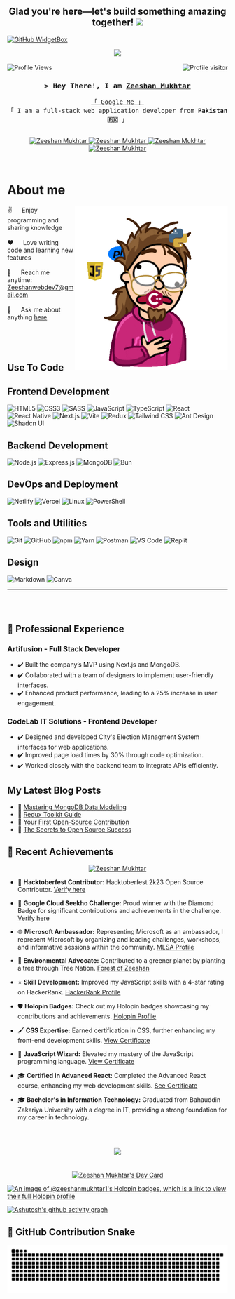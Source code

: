 <h2 align="center">
  Glad you're here—let's build something amazing together!
  <img src="https://media.giphy.com/media/hvRJCLFzcasrR4ia7z/giphy.gif" width="28">
</h2>

[![GitHub WidgetBox](https://github-widgetbox.vercel.app/api/profile?username=zeeshanMukhtar1&data=followers,repositories,stars,commits&theme=nautilus)](https://github.com/ZeeshanMukhtar1/github-widgetbox)

<p align="center">
  <a href="https://github.com/zeeshanMukhtar1"><img src="https://readme-typing-svg.herokuapp.com?font=Fira+Code&pause=1000&width=435&lines=Full+Stack+Developer;Self-taught+Developer;Microsoft+Student+Ambassador;Always+learning+%26+growing;Open-source+enthusiast"></a>
</p>

<a href="https://user-badge.committers.top/pakistan/ZeeshanMukhtar1">
  <img align="right" src="https://user-badge.committers.top/pakistan/ZeeshanMukhtar1.svg" alt="Profile visitor" />
</a>

<p align="left">
  <img src="https://visitcount.itsvg.in/api?id=ZeeshanMukhtar1&label=Profile%20Visits&pretty=true" alt="Profile Views">
</p>

<!-- Intro  -->
<h3 align="center">
  <samp>&gt; Hey There!, I am
    <b><a target="_blank" href="https://www.codewithzeeshan.me/">Zeeshan Mukhtar</a></b>
  </samp>
</h3>

<p align="center"> 
  <samp>
    <a href="https://www.google.com/search?q=Zeeshan+Mukhtar">「 Google Me 」</a>
    <br>
    「 I am a full-stack web application developer from <b>Pakistan 🇵🇰</b> 」
    <br>
    <br>
  </samp>
</p>

<p align="center">
 <a href="https://www.codewithzeeshan.me/" target="blank">
  <img src="https://img.shields.io/badge/Website-DC143C?style=for-the-badge&logo=medium&logoColor=white" alt="Zeeshan Mukhtar" />
 </a>
 <a href="https://www.linkedin.com/in/zeeshanmukhtar1/" target="_blank">
  <img src="https://img.shields.io/badge/LinkedIn-0077B5?style=for-the-badge&logo=linkedin&logoColor=white" alt="Zeeshan Mukhtar"/>
 </a>
 <a href="https://www.instagram.com/zeshanmukhtar01/" target="_blank">
  <img src="https://img.shields.io/badge/Instagram-fe4164?style=for-the-badge&logo=instagram&logoColor=white" alt="Zeeshan Mukhtar" />
 </a> 
 <a href="https://www.facebook.com/profile.php?id=100070572332885" target="_blank">
  <img src="https://img.shields.io/badge/Facebook-20BEFF?&style=for-the-badge&logo=facebook&logoColor=white" alt="Zeeshan Mukhtar" />
  </a> 
</p>
<br />

# About me

<p>
 <img align="right" width="350" src="/assets/programmer.gif" alt="Coding gif" />
  
 ✌️ &emsp; Enjoy programming and sharing knowledge<br/><br/>
 ❤️ &emsp; Love writing code and learning new features<br/><br/>
 📧 &emsp; Reach me anytime: Zeeshanwebdev7@gmail.com<br/><br/>
 💬 &emsp; Ask me about anything [here](https://github.com/ZeeshanMukhtar1/ZeeshanMukhtar1/issues)
</p>

<br/>
<br/>
<br/>

## Use To Code

## Frontend Development

![HTML5](https://img.shields.io/badge/HTML5-E34F26?style=for-the-badge&logo=html5&logoColor=white)
![CSS3](https://img.shields.io/badge/CSS3-1572B6?style=for-the-badge&logo=css3&logoColor=white)
![SASS](https://img.shields.io/badge/Sass-CC6699?style=for-the-badge&logo=sass&logoColor=white)
![JavaScript](https://img.shields.io/badge/JavaScript-F0DB4F?style=for-the-badge&labelColor=black&logo=javascript&logoColor=F0DB4F)
![TypeScript](https://img.shields.io/badge/TypeScript-007acc?style=for-the-badge&labelColor=black&logo=typescript&logoColor=007acc)
![React](https://img.shields.io/badge/React-61DBFB?style=for-the-badge&labelColor=black&logo=react&logoColor=61DBFB)
![React Native](https://img.shields.io/badge/React_Native-20232A?style=for-the-badge&logo=react&logoColor=61DAFB)
![Next.js](https://img.shields.io/badge/Next.js-000000?style=for-the-badge&logo=nextdotjs&logoColor=white)
![Vite](https://img.shields.io/badge/Vite-646CFF?style=for-the-badge&logo=vite&logoColor=white)
![Redux](https://img.shields.io/badge/Redux-593D88?style=for-the-badge&logo=redux&logoColor=white)
![Tailwind CSS](https://img.shields.io/badge/Tailwind_CSS-092749?style=for-the-badge&logo=tailwindcss&logoColor=06B6D4&labelColor=000000)
![Ant Design](https://img.shields.io/badge/AntDesign-0170FE?style=for-the-badge&logo=antdesign&logoColor=white)
![Shadcn UI](https://img.shields.io/badge/Shadcn_UI-000000?style=for-the-badge&logo=shadcnui&logoColor=white)

## Backend Development

![Node.js](https://img.shields.io/badge/Node.js-3C873A?style=for-the-badge&labelColor=black&logo=node.js&logoColor=3C873A)
![Express.js](https://img.shields.io/badge/Express.js-000000?style=for-the-badge&logo=express&logoColor=white)
![MongoDB](https://img.shields.io/badge/MongoDB-4EA94B?style=for-the-badge&logo=mongodb&logoColor=white)
![Bun](https://img.shields.io/badge/Bun-000000?style=for-the-badge&logo=bun&logoColor=white)

## DevOps and Deployment

![Netlify](https://img.shields.io/badge/Netlify-00C7B7?style=for-the-badge&logo=netlify&logoColor=white)
![Vercel](https://img.shields.io/badge/Vercel-000000?style=for-the-badge&logo=vercel&logoColor=white)
![Linux](https://img.shields.io/badge/Linux-FCC624?style=for-the-badge&logo=linux&logoColor=black)
![PowerShell](https://img.shields.io/badge/PowerShell-5391FE?style=for-the-badge&logo=powershell&logoColor=white)

## Tools and Utilities

![Git](https://img.shields.io/badge/Git-F05032?style=for-the-badge&logo=git&logoColor=white)
![GitHub](https://img.shields.io/badge/GitHub-181717?style=for-the-badge&logo=github&logoColor=white)
![npm](https://img.shields.io/badge/npm-CB3837?style=for-the-badge&logo=npm&logoColor=white)
![Yarn](https://img.shields.io/badge/Yarn-2C8EBB?style=for-the-badge&logo=yarn&logoColor=white)
![Postman](https://img.shields.io/badge/Postman-FF6C37?style=for-the-badge&logo=postman&logoColor=white)
![VS Code](https://img.shields.io/badge/VS_Code-0078D4?style=for-the-badge&logo=visual-studio-code&logoColor=white)
![Replit](https://img.shields.io/badge/Replit-F26207?style=for-the-badge&logo=replit&logoColor=white)

## Design

![Markdown](https://img.shields.io/badge/Markdown-000000?style=for-the-badge&logo=markdown&logoColor=white)
![Canva](https://img.shields.io/badge/Canva-00C4CC?style=for-the-badge&logo=canva&logoColor=white)
<br/>

<hr/>
<br/>

<br/>

## 💼 Professional Experience

### Artifusion - Full Stack Developer

- ✔️ Built the company’s MVP using Next.js and MongoDB.
- ✔️ Collaborated with a team of designers to implement user-friendly interfaces.
- ✔️ Enhanced product performance, leading to a 25% increase in user engagement.

### CodeLab IT Solutions - Frontend Developer

- ✔️ Designed and developed City's Election Managment System interfaces for web applications.
- ✔️ Improved page load times by 30% through code optimization.
- ✔️ Worked closely with the backend team to integrate APIs efficiently.

## My Latest Blog Posts

- 🔗 [Mastering MongoDB Data Modeling](https://zeeshanmukhtar1.hashnode.dev/mastering-mongodb-data-modeling?source=more_articles_bottom_blogs)
- 🔗 [Redux Toolkit Guide](https://zeeshanmukhtar1.hashnode.dev/redux-toolkit-guide)
- 🔗 [Your First Open-Source Contribution](https://zeeshanmukhtar1.hashnode.dev/your-first-open-source-contribution)
- 🔗 [The Secrets to Open Source Success](https://zeeshanmukhtar1.hashnode.dev/the-secrets-to-open-source-success)

## 🎯 Recent Achievements

<p align="center">
 <a href="https://github.com/ryo-ma/github-profile-trophy">
  <img src="https://github-profile-trophy.vercel.app/?username=zeeshanmukhtar1&theme=onedark&row=1&no-frame=true&no-bg=true" alt="Zeeshan Mukhtar" />
 </a>
</p>

- 🚀 **Hacktoberfest Contributor:** Hacktoberfest 2k23 Open Source Contributor. [Verify here](https://www.holopin.io/@zeeshanmukhtar1#)

- 💎 **Google Cloud Seekho Challenge:** Proud winner with the Diamond Badge for significant contributions and achievements in the challenge. [Verify here](https://www.cloudskillsboost.google/public_profiles/6657fd9e-28d1-4374-bad2-f24ba18a66ea)

- 🌐 **Microsoft Ambassador:** Representing Microsoft as an ambassador, I represent Microsoft by organizing and leading challenges, workshops, and informative sessions within the community. [MLSA Profile](https://mvp.microsoft.com/en-US/studentambassadors/profile/55818c21-3733-4588-a953-2090b63aaec6)

- 🌳 **Environmental Advocate:** Contributed to a greener planet by planting a tree through Tree Nation. [Forest of Zeeshan](https://tree-nation.com/trees/view/5281810)

- ⭐ **Skill Development:** Improved my JavaScript skills with a 4-star rating on HackerRank. [HackerRank Profile](https://www.hackerrank.com/ZeeshanMukhtar1)

- 🛡️ **Holopin Badges:** Check out my Holopin badges showcasing my contributions and achievements. [Holopin Profile](https://holopin.io/@zeeshanmukhtar1)

- 🖌️ **CSS Expertise:** Earned certification in CSS, further enhancing my front-end development skills. [View Certificate](https://www.hackerrank.com/certificates/c8e861c702e6)

- 🚀 **JavaScript Wizard:** Elevated my mastery of the JavaScript programming language. [View Certificate](https://coursera.org/share/b4d7eb15d70c1b00cd19d00b952716dc)

- 🎓 **Certified in Advanced React:** Completed the Advanced React course, enhancing my web development skills. [See Certificate](https://coursera.org/share/918026f1975c0c52165534d622e891e9)

- 🎓 **Bachelor's in Information Technology:** Graduated from Bahauddin Zakariya University with a degree in IT, providing a strong foundation for my career in technology.

    <br>
    <br>

<div align="center">
 <img src="https://leetcard.jacoblin.cool/ZeeshanMukhtar1?ext=heatmap" />
</div>
 <br>
    <br>

<div align='center'>
 <a href="https://app.daily.dev/zeeshanmukhtar1"><img src="https://api.daily.dev/devcards/v2/jATHDDVMBgxeY9dKUGB4v.png?type=wide&r=d6a" width="652" alt="Zeeshan Mukhtar's Dev Card"/></a>
</div>

[![An image of @zeeshanmukhtar1's Holopin badges, which is a link to view their full Holopin profile](https://holopin.me/zeeshanmukhtar1)](https://holopin.io/@zeeshanmukhtar1)

[![Ashutosh's github activity graph](https://github-readme-activity-graph.vercel.app/graph?username=zeeshanmukhtar1&theme=github-compact&area=true)](https://github.com/zeeshanmukhtar1/)

## 🐍 GitHub Contribution Snake

<picture>
  <source media="(prefers-color-scheme: dark)" srcset="./dist/github-snake-dark.svg">
  <img alt="GitHub Contribution Snake" src="./dist/github-snake-dark.svg">
</picture>
